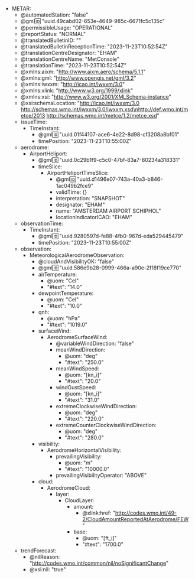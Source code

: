 - METAR:
    - @automatedStation: "false"
    - @gml:id: "uuid.49cabd02-653e-4649-985c-6671fc5c135c"
    - @permissibleUsage: "OPERATIONAL"
    - @reportStatus: "NORMAL"
    - @translatedBulletinID: ""
    - @translatedBulletinReceptionTime: "2023-11-23T10:52:54Z"
    - @translationCentreDesignator: "EHAM"
    - @translationCentreName: "MetConsole"
    - @translationTime: "2023-11-23T10:52:54Z"
    - @xmlns:aixm: "http://www.aixm.aero/schema/5.1.1"
    - @xmlns:gml: "http://www.opengis.net/gml/3.2"
    - @xmlns:iwxxm: "http://icao.int/iwxxm/3.0"
    - @xmlns:xlink: "http://www.w3.org/1999/xlink"
    - @xmlns:xsi: "http://www.w3.org/2001/XMLSchema-instance"
    - @xsi:schemaLocation: "http://icao.int/iwxxm/3.0 http://schemas.wmo.int/iwxxm/3.0/iwxxm.xsd\nhttp://def.wmo.int/metce/2013 http://schemas.wmo.int/metce/1.2/metce.xsd"
    - issueTime:
        - TimeInstant:
            - @gml:id: "uuid.01f44107-ace6-4e22-8d98-cf3208a8bf01"
            - timePosition: "2023-11-23T10:55:00Z"
    - aerodrome:
        - AirportHeliport:
            - @gml:id: "uuid.0c29b1f9-c5c0-47bf-83a7-80234a318331"
            - timeSlice:
                - AirportHeliportTimeSlice:
                    - @gml:id: "uuid.d1496e07-743a-40a3-b846-1ac049b2fce9"
                    - validTime: {}
                    - interpretation: "SNAPSHOT"
                    - designator: "EHAM"
                    - name: "AMSTERDAM AIRPORT SCHIPHOL"
                    - locationIndicatorICAO: "EHAM"
    - observationTime:
        - TimeInstant:
            - @gml:id: "uuid.9280597d-fe88-4fb0-967d-eda529445479"
            - timePosition: "2023-11-23T10:55:00Z"
    - observation:
        - MeteorologicalAerodromeObservation:
            - @cloudAndVisibilityOK: "false"
            - @gml:id: "uuid.586e9b28-0999-466a-a90e-2f18f19ce770"
            - airTemperature:
                - @uom: "Cel"
                - "#text": "14.0"
            - dewpointTemperature:
                - @uom: "Cel"
                - "#text": "10.0"
            - qnh:
                - @uom: "hPa"
                - "#text": "1019.0"
            - surfaceWind:
                - AerodromeSurfaceWind:
                    - @variableWindDirection: "false"
                    - meanWindDirection:
                        - @uom: "deg"
                        - "#text": "250.0"
                    - meanWindSpeed:
                        - @uom: "[kn_i]"
                        - "#text": "20.0"
                    - windGustSpeed:
                        - @uom: "[kn_i]"
                        - "#text": "31.0"
                    - extremeClockwiseWindDirection:
                        - @uom: "deg"
                        - "#text": "220.0"
                    - extremeCounterClockwiseWindDirection:
                        - @uom: "deg"
                        - "#text": "280.0"
            - visibility:
                - AerodromeHorizontalVisibility:
                    - prevailingVisibility:
                        - @uom: "m"
                        - "#text": "10000.0"
                    - prevailingVisibilityOperator: "ABOVE"
            - cloud:
                - AerodromeCloud:
                    - layer:
                        - CloudLayer:
                            - amount:
                                - @xlink:href: "http://codes.wmo.int/49-2/CloudAmountReportedAtAerodrome/FEW"
                            - base:
                                - @uom: "[ft_i]"
                                - "#text": "1700.0"
    - trendForecast:
        - @nilReason: "http://codes.wmo.int/common/nil/noSignificantChange"
        - @xsi:nil: "true"

